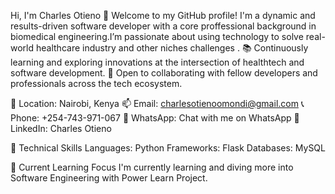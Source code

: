 Hi, I'm Charles Otieno 👋
Welcome to my GitHub profile! I'm a dynamic and results-driven software developer with a core proffessional background in biomedical engineering.I’m passionate about using technology to solve real-world healthcare industry and other niches challenges .
📚 Continuously learning and exploring innovations at the intersection of healthtech and software development.
🤝 Open to collaborating with fellow developers and professionals across the tech ecosystem.

📍 Location: Nairobi, Kenya
📫 Email: charlesotienoomondi@gmail.com
📞 Phone: +254-743-971-067
💬 WhatsApp: Chat with me on WhatsApp
🔗 LinkedIn: Charles Otieno

🚀 Technical Skills
Languages: Python
Frameworks: Flask
Databases: MySQL

🌱 Current Learning Focus
I'm currently learning and diving more into Software Engineering with Power Learn Project.
